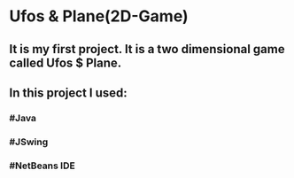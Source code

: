 # Ufos & Plane(2D-Game)
## It is my first project. It is a two dimensional game called Ufos $ Plane.
## In this project I used:
### #Java
### #JSwing
### #NetBeans IDE
